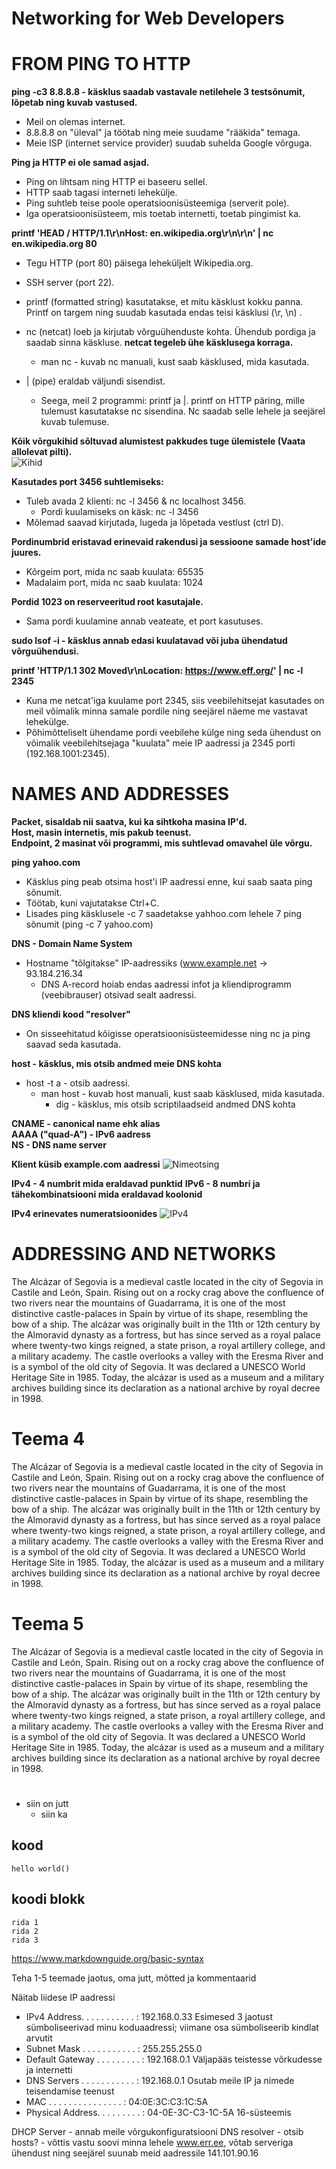# Networking for Web Developers
#
# FROM PING TO HTTP  
**ping -c3 8.8.8.8 - käsklus saadab vastavale netilehele 3 testsõnumit, lõpetab ning kuvab vastused.**  
- Meil on olemas internet.  
-  8.8.8.8 on "üleval" ja töötab ning meie suudame "rääkida" temaga.  
-  Meie ISP (internet service provider) suudab suhelda Google võrguga.  

**Ping ja HTTP ei ole samad asjad.**  
- Ping on lihtsam ning HTTP ei baseeru sellel.  
- HTTP saab tagasi interneti lehekülje.  
- Ping suhtleb teise poole operatsioonisüsteemiga (serverit pole).  
- Iga operatsioonisüsteem, mis toetab internetti, toetab pingimist ka.  

**printf 'HEAD / HTTP/1.1\r\nHost: en.wikipedia.org\r\n\r\n' | nc en.wikipedia.org 80**  
- Tegu HTTP (port 80) päisega leheküljelt Wikipedia.org.  
- SSH server (port 22).  
- printf (formatted string) kasutatakse, et mitu käsklust kokku panna. Printf on targem ning suudab kasutada endas teisi käsklusi (\r, \n) .  
- nc (netcat) loeb ja kirjutab võrguühenduste kohta. Ühendub pordiga ja saadab sinna käskluse. **netcat tegeleb ühe käsklusega korraga.**  
  - man nc - kuvab nc manuali, kust saab käsklused, mida kasutada.  

- | (pipe) eraldab väljundi sisendist.  
  - Seega, meil 2 programmi: printf ja |. printf on HTTP päring, mille tulemust kasutatakse nc sisendina. Nc saadab selle lehele ja seejärel kuvab tulemuse.  

**Kõik võrgukihid sõltuvad alumistest pakkudes tuge ülemistele (Vaata allolevat pilti).**  
![Kihid](https://user-images.githubusercontent.com/115221752/196022094-709f5e60-f4cd-49b0-b392-82833ccc6c8c.JPG)

**Kasutades port 3456 suhtlemiseks:**  
- Tuleb avada 2 klienti: nc -l 3456 & nc localhost 3456.  
    - Pordi kuulamiseks on käsk: nc -l 3456 
- Mõlemad saavad kirjutada, lugeda ja lõpetada vestlust (ctrl D).  

**Pordinumbrid eristavad erinevaid rakendusi ja sessioone samade host'ide juures.**  
- Kõrgeim port, mida nc saab kuulata: 65535  
- Madalaim port, mida nc saab kuulata: 1024  

**Pordid 1023 on reserveeritud root kasutajale.**  
- Sama pordi kuulamine annab veateate, et port kasutuses.  

**sudo lsof -i - käsklus annab edasi kuulatavad või juba ühendatud võrguühendusi.**  

**printf 'HTTP/1.1 302 Moved\r\nLocation: https://www.eff.org/' | nc -l 2345**  
- Kuna me netcat'iga kuulame port 2345, siis veebilehitsejat kasutades on meil võimalik minna samale pordile ning seejärel näeme me vastavat lehekülge.  
- Põhimõtteliselt ühendame pordi veebilehe külge ning seda ühendust on võimalik veebilehitsejaga "kuulata" meie IP aadressi ja 2345 porti (192.168.1001:2345).  
#
#
# NAMES AND ADDRESSES
**Packet, sisaldab nii saatva, kui ka sihtkoha masina IP'd.**  
**Host, masin internetis, mis pakub teenust.**  
**Endpoint, 2 masinat või programmi, mis suhtlevad omavahel üle võrgu.**  

**ping yahoo.com**  
- Käsklus ping peab otsima host'i IP aadressi enne, kui saab saata ping sõnumit.  
- Töötab, kuni vajutatakse Ctrl+C.  
- Lisades ping käsklusele -c 7 saadetakse yahhoo.com lehele 7 ping sõnumit (ping -c 7 yahoo.com)  

**DNS - Domain Name System**  
- Hostname "tõlgitakse" IP-aadressiks (www.example.net -> 93.184.216.34  
  - DNS A-record hoiab endas aadressi infot ja kliendiprogramm (veebibrauser) otsivad sealt aadressi.  

**DNS kliendi kood "resolver"**  
- On sisseehitatud kõigisse operatsioonisüsteemidesse ning nc ja ping saavad seda kasutada.  

**host - käsklus, mis otsib andmed meie DNS kohta**  
- host -t a - otsib aadressi.  
  - man host - kuvab host manuali, kust saab käsklused, mida kasutada.  
    - dig - käsklus, mis otsib scriptilaadseid andmed DNS kohta  

**CNAME - canonical name ehk alias**  
**AAAA ("quad-A") - IPv6 aadress**  
**NS - DNS name server**  

**Klient küsib example.com aadressi**
![Nimeotsing](https://user-images.githubusercontent.com/115221752/196024194-001593ca-e5ae-4089-aec1-91f38e393136.JPG)

**IPv4 - 4 numbrit mida eraldavad punktid** 
**IPv6 - 8 numbri ja tähekombinatsiooni mida eraldavad koolonid** 

**IPv4 erinevates numeratsioonides**
![IPv4](https://user-images.githubusercontent.com/115221752/196024749-1c8b5315-50ed-402e-ac2d-d226bf0f3e32.JPG)

#
#
# ADDRESSING AND NETWORKS
The Alcázar of Segovia is a medieval castle located in the city of Segovia in Castile and León, Spain. Rising out on a rocky crag above the confluence of two rivers near the mountains of Guadarrama, it is one of the most distinctive castle-palaces in Spain by virtue of its shape, resembling the bow of a ship. The alcázar was originally built in the 11th or 12th century by the Almoravid dynasty as a fortress, but has since served as a royal palace where twenty-two kings reigned, a state prison, a royal artillery college, and a military academy. The castle overlooks a valley with the Eresma River and is a symbol of the old city of Segovia. It was declared a UNESCO World Heritage Site in 1985. Today, the alcázar is used as a museum and a military archives building since its declaration as a national archive by royal decree in 1998.
#
#
# Teema 4
The Alcázar of Segovia is a medieval castle located in the city of Segovia in Castile and León, Spain. Rising out on a rocky crag above the confluence of two rivers near the mountains of Guadarrama, it is one of the most distinctive castle-palaces in Spain by virtue of its shape, resembling the bow of a ship. The alcázar was originally built in the 11th or 12th century by the Almoravid dynasty as a fortress, but has since served as a royal palace where twenty-two kings reigned, a state prison, a royal artillery college, and a military academy. The castle overlooks a valley with the Eresma River and is a symbol of the old city of Segovia. It was declared a UNESCO World Heritage Site in 1985. Today, the alcázar is used as a museum and a military archives building since its declaration as a national archive by royal decree in 1998.
#
#
# Teema 5
The Alcázar of Segovia is a medieval castle located in the city of Segovia in Castile and León, Spain. Rising out on a rocky crag above the confluence of two rivers near the mountains of Guadarrama, it is one of the most distinctive castle-palaces in Spain by virtue of its shape, resembling the bow of a ship. The alcázar was originally built in the 11th or 12th century by the Almoravid dynasty as a fortress, but has since served as a royal palace where twenty-two kings reigned, a state prison, a royal artillery college, and a military academy. The castle overlooks a valley with the Eresma River and is a symbol of the old city of Segovia. It was declared a UNESCO World Heritage Site in 1985. Today, the alcázar is used as a museum and a military archives building since its declaration as a national archive by royal decree in 1998.
#
#

- siin on jutt
  -  siin ka


## kood
`hello world()`

## koodi blokk
```
rida 1
rida 2
rida 3
```

https://www.markdownguide.org/basic-syntax

Teha 1-5 teemade jaotus, oma jutt, mõtted ja kommentaarid

Näitab liidese IP aadressi
- IPv4 Address. . . . . . . . . . . : 192.168.0.33        Esimesed 3 jaotust sümboliseerivad minu koduaadressi; viimane osa sümboliseerib kindlat arvutit
- Subnet Mask . . . . . . . . . . . : 255.255.255.0       
- Default Gateway . . . . . . . . . : 192.168.0.1         Väljapääs teistesse võrkudesse ja internetti
- DNS Servers . . . . . . . . . . . : 192.168.0.1         Osutab meile IP ja nimede teisendamise teenust
- MAC . . . . . . . . . . . . . . . : 04:0E:3C:C3:1C:5A   
- Physical Address. . . . . . . . . : 04-0E-3C-C3-1C-5A   16-süsteemis

DHCP Server - annab meile võrgukonfiguratsiooni
DNS resolver  - otsib hosts?
              - võttis vastu soovi minna lehele www.err.ee, võtab serveriga ühendust ning seejärel suunab meid aadressile 141.101.90.16
